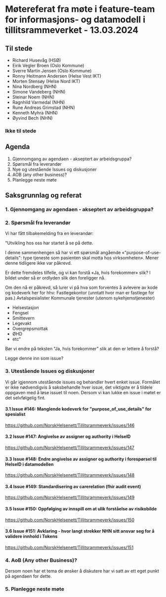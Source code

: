 # Møtereferat fra møte i feature-team for informasjons- og datamodell i tillitsrammeverket - 13.03.2024

## Til stede
- Richard Husevåg (HSØ)
- Eirik Vegler Broen (Oslo Kommune)
- Sverre Martin Jensen (Oslo Kommune)
- Ronny Heitmann Andersen (Helse Vest IKT)
- Morten Stensøy (Helse Nord IKT)
- Nina Nordberg (NHN)
- Simone Vandeberg (NHN)
- Steinar Noem (NHN)
- Ragnhild Varmedal (NHN)
- Rune Andreas Grimstad (NHN)
- Kenneth Myhra (NHN)
- Øyvind Bech (NHN)

### Ikke til stede

## Agenda
1. Gjennomgang av agendaen - akseptert av arbeidsgruppa?
2. Spørsmål fra leverandør
3. Nye og utestående Issues og diskusjoner
4. AOB (any other business)?
5. Planlegge neste møte

## Saksgrunnlag og referat

### 1. Gjennomgang av agendaen - akseptert av arbeidsgruppa?

### 2. Spørsmål fra leverandør
Vi har fått tilbakemelding fra en leverandør:

"Utvikling hos oss har startet å se på dette.

I denne sammenhengen så har vi ett spørsmål angående «"purpose-of-use-details": type tjeneste som pasienten skal motta hos virksomheten». 
Mener denne tidligere ikke var påkrevd.

Er dette fremdeles tilfelle, og vi kan forstå «Ja, hvis forekommer» slik?
I bildet under så er ordlyden slik den foreligger nå.

Om den nå er påkrevd, så lurer vi på hva som forventes å avlevere av kode og kodeverk her for hhv:
Fastlegekontor (unntatt hvor man er fastlege for pas.)
Avtalspesialister
Kommunale tjenester (utenom sykehjemstjenester)
- Helsestasjon
- Fengsel
- Smittevern
- Legevakt
- Overgrepsmottak
- ØHD
- etc" 

Bør vi endre på teksten "Ja, hvis forekommer" slik at den er lettere å forstå?

Legge denne inn som issue?

### 3. Utestående Issues og diskusjoner
Vi går igjennom utestående issues og behandler hvert enket issue.
Formålet er ikke nødvendigvis å saksbehandle hver issue, det viktigste er å tildele oppgaven med å løse issuet til noen.
Dersom vi kan lukke en issue i møtet er det selvfølgelig fint. 

#### 3.1 Issue #146: Manglende kodeverk for "purpose_of_use_details" for spesialist
https://github.com/NorskHelsenett/Tillitsrammeverk/issues/146

#### 3.2 Issue #147: Angivelse av assigner og authority i HelseID
https://github.com/NorskHelsenett/Tillitsrammeverk/issues/147

#### 3.3 Issue #148: Endre angivelse av assigner og authority i forespørsel til HelseID i datamodellen
https://github.com/NorskHelsenett/Tillitsrammeverk/issues/148

#### 3.4 Issue #149: Standardisering av carerelation (fhir audit event)
https://github.com/NorskHelsenett/Tillitsrammeverk/issues/149

#### 3.5 Issue #150: Oppfølging av innspill om at ulik forståelse av risikobilde
https://github.com/NorskHelsenett/Tillitsrammeverk/issues/150

#### 3.6 Issue #151: Avklaring - hvor langt strekker NHN sitt ansvar seg for å validere innhold i Tokens
https://github.com/NorskHelsenett/Tillitsrammeverk/issues/151


### 4. AoB (Any other Business)?
Dersom noen har et tema de ønsker å diskutere har vi satt av ett eget punkt på agendaen for dette.

### 5. Planlegge neste møte
